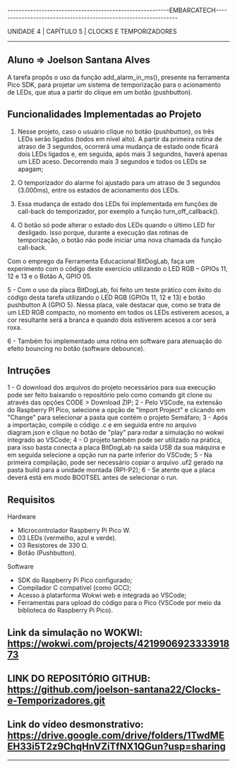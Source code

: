 ---------------------------------------------------------EMBARCATECH----------------------------------------------------------------

UNIDADE 4 | CAPÍTULO 5 | CLOCKS E TEMPORIZADORES 
____________________________________________________________________________________________________________________________________

## Aluno => Joelson Santana Alves 

A tarefa propôs o uso da função add_alarm_in_ms(), presente
na ferramenta Pico SDK, para projetar um sistema de temporização
para o acionamento de LEDs, que atua a partir do clique em um
botão (pushbutton). 

## Funcionalidades Implementadas ao Projeto

1. Nesse projeto, caso o usuário clique no botão (pushbutton), os três LEDs serão
ligados (todos em nível alto). A partir da primeira rotina de atraso de 3 segundos,
ocorrerá uma mudança de estado onde ficará dois LEDs ligados e, em seguida, após mais 3 segundos, 
haverá apenas um LED aceso. Decorrendo mais 3 segundos e todos os LEDs se apagam;

2. O temporizador do alarme foi ajustado para um atraso de 3 segundos (3.000ms), entre os estados de acionamento dos
LEDs.

3. Essa mudança de estado dos LEDs foi implementada em
funções de call-back do temporizador, por exemplo a função  turn_off_callback().

4. O botão só pode alterar o estado dos LEDs quando o último LED
for desligado. Isso porque, durante a execução das rotinas de
temporização, o botão não pode iniciar uma nova chamada da
função call-back.

Com o emprego da Ferramenta Educacional BitDogLab, faça
um experimento com o código deste exercício utilizando o LED
RGB – GPIOs 11, 12 e 13 e o Botão A, GPIO 05.

5 - Com o uso da placa BitDogLab, foi feito um teste prático com êxito do código desta tarefa utilizando o LED
RGB (GPIOs 11, 12 e 13) e botão pushbutton A (GPIO 5). Nessa placa, vale destacar que, como se trata de um LED RGB compacto, no momento em todos os LEDs estiverem acesos, a cor resultante será a branca e quando dois estiverem acesos a cor será roxa.

6 - Também foi implementado uma rotina em software para atenuação
do efeito bouncing no botão (software debounce).

## Intruções
1 - O download dos arquivos do projeto necessários para sua execução pode ser feito baixando o repositório pelo como comando git clone <link do repositorio> ou através das opções CODE > Download ZIP;
2 - Pelo VSCode, na extensão do Raspberry PI Pico, selecione a opção de "Import Project" e clicando em "Change" para selecionar a pasta que contém o projeto Semáfaro;
3 - Após a importação, compile o código .c e em seguida entre no arquivo diagram.json e clique no botão de "play" para rodar a simulação no wokwi integrado ao VSCode;
4 - O projeto também pode ser utilizado na prática, para  isso basta conecta a placa BitDogLab na saída USB da sua máquina e em seguida selecione a opção run na parte inferior do VSCode;
5 - Na primeira compilação, pode ser necessário copiar o arquivo .uf2 gerado na pasta build para a unidade montada (RPI-P2);
6 - Se atente que a placa deverá está em modo BOOTSEL antes de selecionar o run.

## Requisitos

Hardware
- Microcontrolador Raspberry Pi Pico W.
- 03 LEDs (vermelho, azul e verde).
- 03 Resistores de 330 Ω.
- Botão (Pushbutton).

Software
- SDK do Raspberry Pi Pico configurado;
- Compilador C compatível (como GCC);
- Acesso à platarforma Wokwi web e integrada ao VSCode;
- Ferramentas para upload do código para o Pico (VSCode por meio da biblioteca do Raspberry Pi Pico).

## Link da simulação no WOKWI: https://wokwi.com/projects/421990692333391873

## LINK DO REPOSITÓRIO GITHUB: https://github.com/joelson-santana22/Clocks-e-Temporizadores.git

## Link do vídeo desmonstrativo: https://drive.google.com/drive/folders/1TwdMEEH33i5T2z9ChqHnVZiTfNX1QGun?usp=sharing
____________________________________________________________________________________________________________________________________
